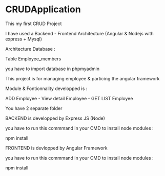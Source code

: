 # CRUDApplication


This my first CRUD Project

I have used a Backend - Frontend Architecture (Angular & Nodejs with express + Mysql)

Architecture Database :

Table Employee_members


you have to import database in phpmyadmin

This project is for managing employee & particing the angular framework

Module & Fontionnality developped is :

ADD Employee - View detail Employee - GET LIST Employee 

You have 2 separate folder

BACKEND is developped by Express JS (Node)

you have to run this commmand in your CMD to install node modules :

npm install

FRONTEND is devlopped by Angular Framework 

you have to run this commmand in your CMD to install node modules :

npm install
